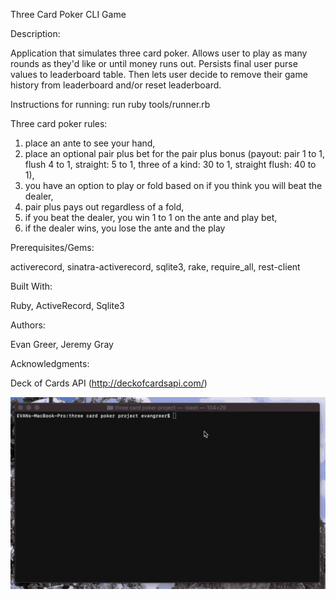 Three Card Poker CLI Game

Description:

Application that simulates three card poker. Allows user to play as many rounds as they'd like or until money runs out. Persists final user purse values to leaderboard table. Then lets user decide to remove their game history from leaderboard and/or reset leaderboard.

Instructions for running: run ruby tools/runner.rb

Three card poker rules:
1) place an ante to see your hand,
2) place an optional pair plus bet for the pair plus bonus (payout: pair 1 to 1, flush 4 to 1, straight: 5 to 1, three of a kind: 30 to 1, straight flush: 40 to 1),
3) you have an option to play or fold based on if you think you will beat the dealer,
4) pair plus pays out regardless of a fold,
5) if you beat the dealer, you win 1 to 1 on the ante and play bet,
6) if the dealer wins, you lose the ante and the play

Prerequisites/Gems:

activerecord,
sinatra-activerecord,
sqlite3, 
rake,
require_all,
rest-client

Built With:

Ruby,
ActiveRecord,
Sqlite3

Authors:

Evan Greer, Jeremy Gray

Acknowledgments:

Deck of Cards API (http://deckofcardsapi.com/)

![](demo.gif)

